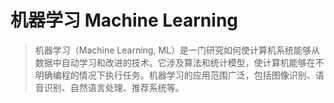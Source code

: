 # 机器学习 Machine Learning

> 机器学习（Machine Learning, ML）是一门研究如何使计算机系统能够从数据中自动学习和改进的技术。它涉及算法和统计模型，使计算机能够在不明确编程的情况下执行任务。机器学习的应用范围广泛，包括图像识别、语音识别、自然语言处理、推荐系统等。

